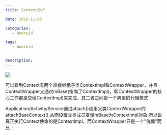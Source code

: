 ```yaml
---
title: Context分析

date: 2018-11-06

categories: 
   - Android

tags: 
   - Android 


description: ​
---
```



![](https://cdn.jsdelivr.net/gh/fanshanhong/note-image/context.png)


可以看到Context有两个直接继承子类ContextImpl和ContextWrapper，并且ContextWrapper又通过mBase(指向了ContextImpl)，即ContextWrapper的核心工作都是交给ContextImpl)来完成，其二者之间是一个典型的代理模式


Application/Activity/Service通过attach()调用父类ContextWrapper的attachBaseContext(),从而设置父类成员变量mBase为ContextImpl对象,所以说真正执行Context使命的是ContextImpl，而ContextWrapper只是一个"傀儡"而已！